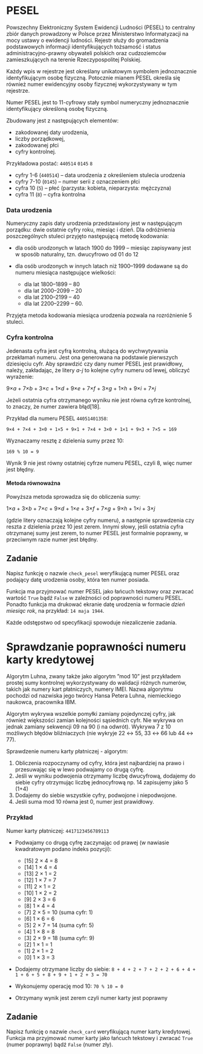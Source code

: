 # PESEL

Powszechny Elektroniczny System Ewidencji Ludności (PESEL) to centralny zbiór danych prowadzony w Polsce przez
Ministerstwo Informatyzacji na mocy ustawy o ewidencji ludności. Rejestr służy do gromadzenia podstawowych informacji
identyfikujących tożsamość i status administracyjno-prawny obywateli polskich oraz cudzoziemców zamieszkujących
na terenie Rzeczypospolitej Polskiej.

Każdy wpis w rejestrze jest określany unikatowym symbolem jednoznacznie identyfikującym osobę fizyczną. Potocznie
 mianem PESEL określa się również numer ewidencyjny osoby fizycznej wykorzystywany w tym rejestrze.

Numer PESEL jest to 11-cyfrowy stały symbol numeryczny jednoznacznie identyfikujący określoną osobę fizyczną.

Zbudowany jest z następujących elementów:
- zakodowanej daty urodzenia,
- liczby porządkowej,
- zakodowanej płci
- cyfry kontrolnej.

Przykładowa postać: `440514` `0145` `8`
- cyfry 1-6 (`440514`) – data urodzenia z określeniem stulecia urodzenia
- cyfry 7-10 (`0145`) – numer serii z oznaczeniem płci
- cyfra 10 (`5`) – płeć (parzysta: kobieta, nieparzysta: mężczyzna)
- cyfra 11 (`8`) – cyfra kontrolna

### Data urodzenia

Numeryczny zapis daty urodzenia przedstawiony jest w następującym porządku: dwie ostatnie cyfry roku, miesiąc i dzień.
Dla odróżnienia poszczególnych stuleci przyjęto następującą metodę kodowania:

- dla osób urodzonych w latach 1900 do 1999 – miesiąc zapisywany jest w sposób naturalny, tzn. dwucyfrowo od 01 do 12

- dla osób urodzonych w innych latach niż 1900–1999 dodawane są do numeru miesiąca następujące wielkości:
  - dla lat 1800–1899 – 80
  - dla lat 2000–2099 – 20
  - dla lat 2100–2199 – 40
  - dla lat 2200–2299 – 60.

Przyjęta metoda kodowania miesiąca urodzenia pozwala na rozróżnienie 5 stuleci.

### Cyfra kontrolna

Jedenasta cyfra jest cyfrą kontrolną, służącą do wychwytywania przekłamań numeru. Jest ona generowana na podstawie
pierwszych dziesięciu cyfr. Aby sprawdzić czy dany numer PESEL jest prawidłowy, należy, zakładając, że litery
*a*-*j* to kolejne cyfry numeru od lewej, obliczyć wyrażenie:

9×*a* + 7×*b* + 3×*c* + 1×*d* + 9×*e* + 7×*f* + 3×*g* + 1×*h* + 9×*i* + 7×*j*

Jeżeli ostatnia cyfra otrzymanego wyniku nie jest równa cyfrze kontrolnej, to znaczy, że numer zawiera błąd[18].

Przykład dla numeru PESEL `44051401358`:

    9×4 + 7×4 + 3×0 + 1×5 + 9×1 + 7×4 + 3×0 + 1×1 + 9×3 + 7×5 = 169

Wyznaczamy resztę z dzielenia sumy przez 10:

    169 % 10 = 9

Wynik 9 nie jest równy ostatniej cyfrze numeru PESEL, czyli 8, więc numer jest błędny.

#### Metoda równoważna

Powyższa metoda sprowadza się do obliczenia sumy:

1×*a* + 3×*b* + 7×*c* + 9×*d* + 1×*e* + 3×*f* + 7×*g* + 9×*h* + 1×*i* + 3×*j*

(gdzie litery oznaczają kolejne cyfry numeru), a następnie sprawdzenia czy reszta z dzielenia przez 10 jest zerem.
Innymi słowy, jeśli ostatnia cyfra otrzymanej sumy jest zerem, to numer PESEL jest formalnie poprawny, w przeciwnym
razie numer jest błędny.

## Zadanie

Napisz funkcję o nazwie `check_pesel` weryfikującą numer PESEL oraz podający datę urodzenia osoby, która ten numer
posiada.

Funkcja ma przyjmować numer PESEL jako łańcuch tekstowy oraz zwracać wartość `True` bądź `False` w zależności od
poprawności numeru PESEL. Ponadto funkcja ma drukować ekranie datę urodzenia w formacie *dzień miesiąc rok*,
na przykład: `14 maja 1944`.

Każde odstępstwo od specyfikacji spowoduje niezaliczenie zadania.




# Sprawdzanie poprawności numeru karty kredytowej

Algorytm Luhna, zwany także jako algorytm ”mod 10” jest przykładem prostej sumy kontrolnej wykorzystywany do walidacji
różnych numerów, takich jak numery kart płatniczych, numery IMEI. Nazwa algorytmu pochodzi od nazwiska jego twórcy
Hansa Petera Luhna, niemieckiego naukowca, pracownika IBM.

Algorytm wykrywa wszelkie pomyłki zamiany pojedynczej cyfry, jak również większości zamian kolejności sąsiednich cyfr.
 Nie wykrywa on jednak zamiany sekwencji 09 na 90 (i  na odwrót). Wykrywa 7 z 10 możliwych błędów bliźniaczych
 (nie wykryje 22 ↔ 55, 33 ↔ 66 lub 44 ↔ 77).


Sprawdzenie numeru karty płatniczej - algorytm:
1. Obliczenia rozpoczynamy od cyfry, która jest najbardziej na prawo i przesuwając się w lewo podwajamy co drugą cyfrę.
2. Jeśli w wyniku podwojenia otrzymamy liczbę dwucyfrową, dodajemy do siebie cyfry otrzymując liczbę jednocyfrową
   np. 14 zapisujemy jako 5 (1+4)
3. Dodajemy do siebie wszystkie cyfry, podwojone i niepodwojone.
4. Jeśli suma mod 10 równa jest 0, numer jest prawidłowy.

### Przykład

Numer karty płatniczej: `4417123456789113`

- Podwajamy co drugą cyfrę zaczynając od prawej (w nawiasie kwadratowym podano indeks pozycji):

  - [15] 2 × 4 = 8
  - [14] 1 × 4 = 4
  - [13] 2 × 1 = 2
  - [12] 1 × 7 = 7
  - [11] 2 × 1 = 2
  - [10] 1 × 2 = 2
  - [9] 2 × 3 = 6
  - [8] 1 × 4 = 4
  - [7] 2 × 5 = 10 (suma cyfr: 1)
  - [6] 1 × 6 = 6
  - [5] 2 × 7 = 14 (suma cyfr: 5)
  - [4] 1 × 8 = 8
  - [3] 2 × 9 = 18 (suma cyfr: 9)
  - [2] 1 × 1 = 1
  - [1] 2 × 1 = 2
  - [0] 1 × 3 = 3
    
- Dodajemy otrzymane liczby do siebie: `8 + 4 + 2 + 7 + 2 + 2 + 6 + 4 + 1 + 6 + 5 + 8 + 9 + 1 + 2 + 3 = 70`

- Wykonujemy operację mod 10: `70 % 10 = 0`

- Otrzymany wynik jest zerem czyli numer karty jest poprawny


## Zadanie

Napisz funkcję o nazwie `check_card` weryfikującą numer karty kredytowej. Funkcja ma przyjmować numer karty jako
łańcuch tekstowy i zwracać `True` (numer poprawny) bądź `False` (numer zły).
